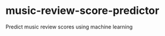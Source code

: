 music-review-score-predictor
============================

Predict music review scores using machine learning
